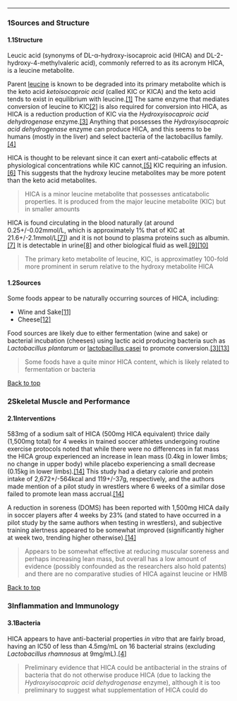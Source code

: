





---


### 1Sources and Structure

#### 1.1Structure


Leucic acid (synonyms of DL-α-hydroxy-isocaproic acid (HICA) and DL-2-hydroxy-4-methylvaleric acid), commonly referred to as its acronym HICA, is a leucine metabolite.


Parent [leucine](/supplements/leucine/) is known to be degraded into its primary metabolite which is the keto acid *ketoisocaproic acid* (called KIC or KICA) and the keto acid tends to exist in equilibrium with leucine.[[1]](#ref1) The same enzyme that mediates conversion of leucine to KIC[[2]](#ref2) is also required for conversion into HICA, as HICA is a reduction production of KIC via the *Hydroxyisocaproic acid dehydrogenase* enzyme.[[3]](#ref3) Anything that possesses the *Hydroxyisocaproic acid dehydrogenase* enzyme can produce HICA, and this seems to be humans (mostly in the liver) and select bacteria of the lactobacillus family.[[4]](#ref4)


HICA is thought to be relevant since it can exert anti-catabolic effects at physiological concentrations while KIC cannot,[[5]](#ref5) KIC requiring an infusion.[[6]](#ref6) This suggests that the hydroxy leucine metabolites may be more potent than the keto acid metabolites.



> HICA is a minor leucine metabolite that possesses anticatabolic properties. It is produced from the major leucine metabolite (KIC) but in smaller amounts


HICA is found circulating in the blood naturally (at around 0.25+/-0.02mmol/L, which is approximately 1% that of KIC at 21.6+/-2.1mmol/L[[7]](#ref7)) and it is not bound to plasma proteins such as albumin.[[7]](#ref7) It is detectable in urine[[8]](#ref8) and other biological fluid as well.[[9]](#ref9)[[10]](#ref10)



> The primary keto metabolite of leucine, KIC, is approximatley 100-fold more prominent in serum relative to the hydroxy metabolite HICA


#### 1.2Sources


Some foods appear to be naturally occurring sources of HICA, including:


* Wine and Sake[[11]](#ref11)
* Cheese[[12]](#ref12)

Food sources are likely due to either fermentation (wine and sake) or bacterial incubation (cheeses) using lactic acid producing bacteria such as *Lactobacillus plantarum* or [lactobacillus casei](/supplements/lactobacillus-casei/) to promote conversion.[[3]](#ref3)[[13]](#ref13)



> Some foods have a quite minor HICA content, which is likely related to fermentation or bacteria


[Back to top](#c-sources-and-structure)
### 2Skeletal Muscle and Performance

#### 2.1Interventions


583mg of a sodium salt of HICA (500mg HICA equivalent) thrice daily (1,500mg total) for 4 weeks in trained soccer athletes undergoing routine exercise protocols noted that while there were no differences in fat mass the HICA group experienced an increase in lean mass (0.4kg in lower limbs; no change in upper body) while placebo experiencing a small decrease (0.15kg in lower limbs).[[14]](#ref14) This study had a dietary calorie and protein intake of 2,672+/-564kcal and 119+/-37g, respectively, and the authors made mention of a pilot study in wrestlers where 6 weeks of a similar dose failed to promote lean mass accrual.[[14]](#ref14)


A reduction in soreness (DOMS) has been reported with 1,500mg HICA daily in soccer players after 4 weeks by 23% (and stated to have occurred in a pilot study by the same authors when testing in wrestlers), and subjective training alertness appeared to be somewhat improved (significantly higher at week two, trending higher otherwise).[[14]](#ref14)



> Appears to be somewhat effective at reducing muscular soreness and perhaps increasing lean mass, but overall has a low amount of evidence (possibly confounded as the researchers also hold patents) and there are no comparative studies of HICA against leucine or HMB


[Back to top](#c-skeletal-muscle-and-performance)
### 3Inflammation and Immunology

#### 3.1Bacteria


HICA appears to have anti-bacterial properties *in vitro* that are fairly broad, having an IC50 of less than 4.5mg/mL on 16 bacterial strains (excluding *Lactobacillus rhamnosus* at 9mg/mL).[[4]](#ref4)



> Preliminary evidence that HICA could be antibacterial in the strains of bacteria that do not otherwise produce HICA (due to lacking the *Hydroxyisocaproic acid dehydrogenase* enzyme), although it is too preliminary to suggest what supplementation of HICA could do

 


